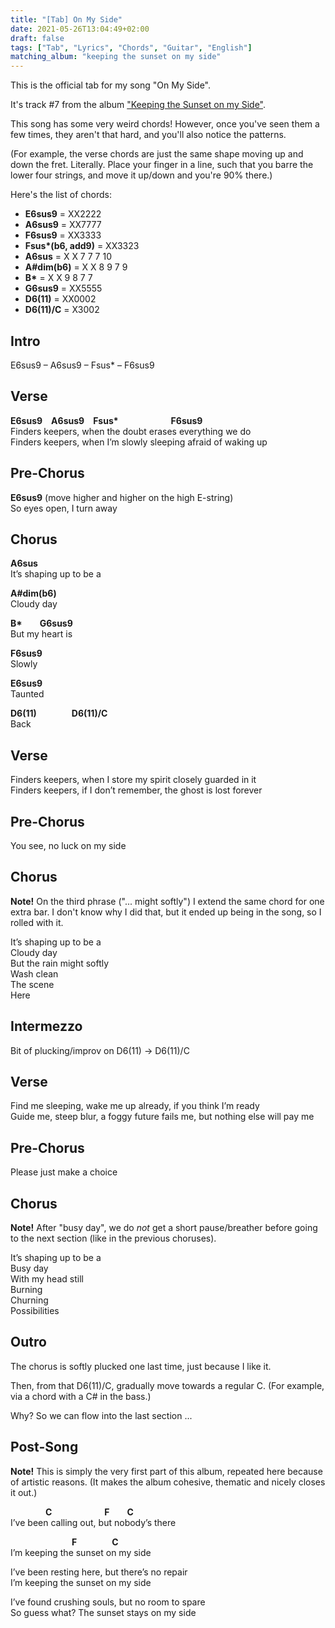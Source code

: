 ```yaml
---
title: "[Tab] On My Side"
date: 2021-05-26T13:04:49+02:00
draft: false
tags: ["Tab", "Lyrics", "Chords", "Guitar", "English"]
matching_album: "keeping the sunset on my side"
---
```


This is the official tab for my song "On My Side".

It's track #7 from the album ["Keeping the Sunset on my Side"](/albums/keeping-the-sunset-on-my-side/).

This song has some very weird chords! However, once you've seen them a few times, they aren't that hard, and you'll also notice the patterns. 

(For example, the verse chords are just the same shape moving up and down the fret. Literally. Place your finger in a line, such that you barre the lower four strings, and move it up/down and you're 90% there.)

Here's the list of chords:
* **E6sus9** = XX2222
* **A6sus9** = XX7777
* **F6sus9** = XX3333
* **Fsus\*(b6, add9)** = XX3323
* **A6sus** = X X 7 7 7 10
* **A#dim(b6)** = X X 8 9 7 9
* **B\*** = X X 9 8 7 7
* **G6sus9** = XX5555
* **D6(11)** = XX0002
* **D6(11)/C** = X3002

## Intro
E6sus9 – A6sus9 – Fsus* – F6sus9

## Verse 
**E6sus9**&emsp;**A6sus9**&emsp;**Fsus\***&emsp;&emsp;&emsp;&emsp;&emsp;&emsp;**F6sus9**  
Finders keepers, when the doubt erases everything we do  
Finders keepers, when I’m slowly sleeping afraid of waking up  

## Pre-Chorus
**E6sus9** (move higher and higher on the high E-string)  
So eyes open, I turn away

## Chorus
**A6sus**  
It’s shaping up to be a

**A#dim(b6)**   
Cloudy day

**B\***&emsp;&emsp;**G6sus9**  
But my heart is

**F6sus9**  
Slowly

**E6sus9**  
Taunted

**D6(11)**&emsp;&emsp;&emsp;&emsp;**D6(11)/C**  
Back

## Verse
Finders keepers, when I store my spirit closely guarded in it  
Finders keepers, if I don’t remember, the ghost is lost forever

## Pre-Chorus
You see, no luck on my side

## Chorus
**Note!** On the third phrase ("... might softly") I extend the same chord for one extra bar. I don't know why I did that, but it ended up being in the song, so I rolled with it.

It’s shaping up to be a  
Cloudy day  
But the rain might softly  
Wash clean  
The scene  
Here  

## Intermezzo
Bit of plucking/improv on D6(11) -> D6(11)/C

## Verse
Find me sleeping, wake me up already, if you think I’m ready  
Guide me, steep blur, a foggy future fails me, but nothing else will pay me

## Pre-Chorus
Please just make a choice

## Chorus
**Note!** After "busy day", we do _not_ get a short pause/breather before going to the next section (like in the previous choruses).

It’s shaping up to be a  
Busy day   
With my head still   
Burning  
Churning  
Possibilities  

## Outro
The chorus is softly plucked one last time, just because I like it.

Then, from that D6(11)/C, gradually move towards a regular C. (For example, via a chord with a C# in the bass.)

Why? So we can flow into the last section ... 

## Post-Song
**Note!** This is simply the very first part of this album, repeated here because of artistic reasons. (It makes the album cohesive, thematic and nicely closes it out.)

&emsp;&emsp;&emsp;&emsp;**C**&emsp;&emsp;&emsp;&emsp;&emsp;&emsp;**F**&emsp;&emsp;**C**  
I’ve been calling out, but nobody’s there

&emsp;&emsp;&emsp;&emsp;&emsp;&emsp;&emsp;**F**&emsp;&emsp;&emsp;&emsp;**C**  
I’m keeping the sunset on my side

I’ve been resting here, but there’s no repair  
I’m keeping the sunset on my side

I’ve found crushing souls, but no room to spare  
So guess what? The sunset stays on my side


